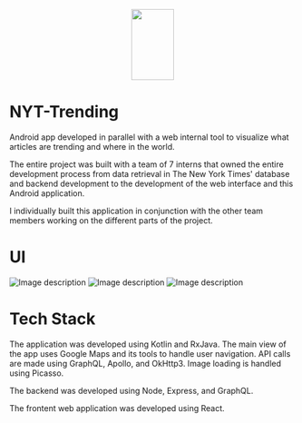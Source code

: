 <p align="center">
  <img width="75" height="125" src="http://image.noelshack.com/fichiers/2019/32/5/1565318346-nyttrending-logo.png">
</p>

# NYT-Trending

Android app developed in parallel with a web internal tool to visualize what articles are trending and where in the world. 

The entire project was built with a team of 7 interns that owned the entire development process 
from data retrieval in The New York Times' database and backend development to the development of the web interface and this 
Android application. 

I individually built this application in conjunction with the other team members working on the different parts of the project. 

# UI

![Image description](http://image.noelshack.com/fichiers/2019/32/5/1565318175-screen-shot-2019-08-08-at-10-34-31-pm.png)
![Image description](http://image.noelshack.com/fichiers/2019/32/5/1565318175-screenshot-20190802-134520.png)
![Image description](http://image.noelshack.com/fichiers/2019/32/5/1565318175-screenshot-20190802-134000.png)

# Tech Stack

The application was developed using Kotlin and RxJava. 
The main view of the app uses Google Maps and its tools to handle user navigation. 
API calls are made using GraphQL, Apollo, and OkHttp3. 
Image loading is handled using Picasso. 

The backend was developed using Node, Express, and GraphQL. 

The frontent web application was developed using React.


